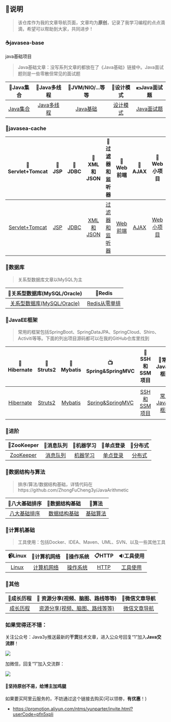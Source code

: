 ## :sparkling_heart:说明 ##

> 该仓库作为我的文章导航页面，文章均为**原创**，记录了我学习编程的点点滴滴，希望可以帮助到大家，共同进步 !

### :coffee:javasea-base ###

java基础项目

> Java基础文章：没写系列文章的都放在了《Java基础》链接中。Java面试题则是一些零散但常见的面试题

|        :book:Java集合         |      :memo:Java多线程       |     :ski:JVM/NIO/...等等     |       :guitar:设计模式        |       :dollar:Java面试题       |
| :---------------------------: | :-------------------------: | :--------------------------: | :---------------------------: | :----------------------------: |
| [Java集合](src/collection.md) | [Java多线程](src/thread.md) | [Java基础](src/javabasic.md) | [设计模式](src/designmode.md) | [Java面试题](src/interview.md) |


### :page_facing_up:javasea-cache ###

|      :ledger:Servlet+Tomcat      |  :microscope:JSP  |     :ring:JDBC      |      :tshirt:XML和JSON       |          :ribbon:过滤器和监听器          |     :rice:Web前端     |     :ramen:AJAX     |        :hamburger:Web小项目        |
| :------------------------------: | :---------------: | :-----------------: | :--------------------------: | :--------------------------------------: | :-------------------: | :-----------------: | :--------------------------------: |
| [Servlet+Tomcat](src/servlet.md) | [JSP](src/jsp.md) | [JDBC](src/jdbc.md) | [XML和JSON](src/xml&json.md) | [过滤器和监听器](src/filter&listener.md) | [Web前端](src/web.md) | [AJAX](src/ajax.md) | [Web小项目](src/javawebproject.md) |



### :pencil:数据库 ###


> 关系型数据库文章以MySQL为主

|     :fish_cake:关系型数据库(MySQL/Oracle)     |        :lollipop:Redis        |
| :-------------------------------------------: | :---------------------------: |
| [关系型数据库(MySQL/Oracle)](src/database.md) | [Redis从零单排](src/redis.md) |



### :mega:JavaEE框架 ###

> 常用的框架包括SpringBoot、SpringDataJPA、SpringCloud、Shiro、Activiti等等。下面的列出项目源码都可以在我的GitHub仓库里找到

|   :jack_o_lantern:Hibernate   |    :gift_heart:Struts2    |      :bamboo:Mybatis      |            :tv:Spring&SpringMVC             |           :vhs:SSH和SSM项目           |     :ghost:常用JavaEE框架      |         :minidisc:个人项目         |
| :---------------------------: | :-----------------------: | :-----------------------: | :-----------------------------------------: | :-----------------------------------: | :----------------------------: | :--------------------------------: |
| [Hibernate](src/hibernate.md) | [Struts2](src/struts2.md) | [Mybatis](src/mybatis.md) | [Spring&SpringMVC](src/spring&springmvc.md) | [SSH和SSM项目](src/ssh&ssmproject.md) | [常用JavaEE框架](src/frame.md) | [个人项目](src/personalproject.md) |


### :microscope:进阶 ###

|    :flags:ZooKeeper    |  :lollipop:消息队列   |           :bow:机器学习            |                      :art:单点登录                      |                  :file_folder:分布式                  |
| :--------------------: | :-------------------: | :--------------------------------: | :-----------------------------------------------------: | :---------------------------------------------------: |
| [ZooKeeper](src/zk.md) | [消息队列](src/mq.md) | [机器学习](src/machinelearning.md) | [单点登录](https://segmentfault.com/a/1190000019205135) | [分布式](https://segmentfault.com/a/1190000019205135) |



### :tophat:数据结构与算法 ###

> 排序/算法/数据结构基础，详情代码在https://github.com/ZhongFuCheng3y/JavaArithmetic

|     :beer:八大基础排序      |      :cherries:数据结构基础       |          :egg:算法           |
| :-------------------------: | :-------------------------------: | :--------------------------: |
| [八大基础排序](src/sort.md) | [数据结构基础](src/datastruct.md) | [基础算法](src/algorithm.md) |


### :christmas_tree:计算机基础 ###

> 工具使用：包括Docker、IDEA、Maven、UML、SVN、以及一些其他工具

|  :video_camera:Linux  |     :bell:计算机网络     |    :flags:操作系统    |   :clipboard:HTTP   |     :sound:工具使用     |
| :-------------------: | :----------------------: | :-------------------: | :-----------------: | :---------------------: |
| [Linux](src/linux.md) | [计算机网络](src/net.md) | [操作系统](src/os.md) | [HTTP](src/http.md) | [工具使用](src/tool.md) |



### :lollipop:其他 ###


|  :file_folder:成长历程  |        :art: 资源分享(视频、脑图、路线等等)        |      :bell:微信文章导航       |
| :---------------------: | :------------------------------------------------: | :---------------------------: |
| [成长历程](src/work.md) | [资源分享(视频、脑图、路线等等)](src/resources.md) | [微信文章导航](src/weixin.md) |

### 如果觉得还不错： ###

关注公众号：Java3y推送最新的**干货**技术文章，进入公众号回复“1”加入**Java交流群**！

![](https://user-gold-cdn.xitu.io/2018/2/28/161dc06a373e4f4d?w=258&h=258&f=jpeg&s=27005)


加微信，回复“1”加入交流群：


![](https://user-gold-cdn.xitu.io/2019/7/13/16be9f6350187ae2?w=564&h=786&f=png&s=156728)



#### :sparkling_heart:坚持原创不易，给博主加鸡腿 ####


如果要买阿里云服务的，不妨通过这个链接去购买(可以领劵，**有优惠**！)

- https://promotion.aliyun.com/ntms/yunparter/invite.html?userCode=pfn5xpli